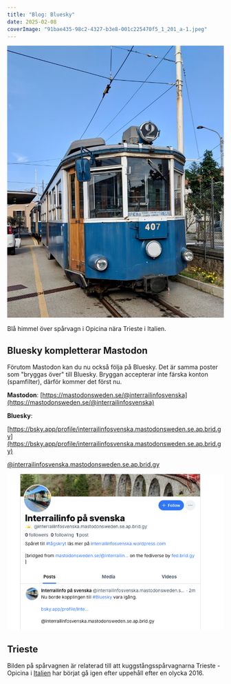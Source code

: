 ```yaml
---
title: "Blog: Bluesky"
date: 2025-02-08
coverImage: "91bae435-98c2-4327-b3e8-001c225470f5_1_201_a-1.jpeg"
---
```


 

![](images/bluesky_1.jpeg?w=817)

<figcaption>

Blå himmel över spårvagn i Opicina nära Trieste i Italien.

</figcaption>

 

## Bluesky kompletterar Mastodon

Förutom Mastodon kan du nu också följa på Bluesky. Det är samma poster som "bryggas över" till Bluesky. Bryggan accepterar inte färska konton (spamfilter), därför kommer det först nu.

**Mastodon**: [https://mastodonsweden.se/@interrailinfosvenska](https://mastodonsweden.se/@interrailinfosvenska)

**Bluesky**:

[https://bsky.app/profile/interrailinfosvenska.mastodonsweden.se.ap.brid.gy](https://bsky.app/profile/interrailinfosvenska.mastodonsweden.se.ap.brid.gy)

[@interrailinfosvenska.mastodonsweden.se.ap.brid.gy](http://@interrailinfosvenska.mastodonsweden.se.ap.brid.gy)

![](images/bluesky_2.png?w=723)

## Trieste

Bilden på spårvagnen är relaterad till att kuggstångsspårvagnarna Trieste - Opicina i [Italien](https://www.trainfo.eu/italien/) har börjat gå igen efter uppehåll efter en olycka 2016.
